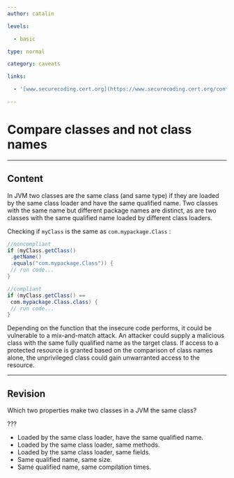```yaml
---
author: catalin

levels:

  - basic

type: normal

category: caveats

links:

  - '[www.securecoding.cert.org](https://www.securecoding.cert.org/confluence/display/java/OBJ09-J.+Compare+classes+and+not+class+names){website}'

---
```


# Compare classes and not class names

---
## Content

In JVM two classes are the same class (and same type) if they are loaded by the same class loader and have the same qualified name. Two classes with the same name but different package names are distinct, as are two classes with the same qualified name loaded by different class loaders.

Checking if `myClass` is the same as `com.mypackage.Class` : 

```java
//noncompliant
if (myClass.getClass()
 .getName()
 .equals("com.mypackage.Class")) {
 // run code...
}
```
 

```java
//compliant
if (myClass.getClass() == 
 com.mypackage.Class.class) {
 // run code...
}
```

Depending on the function that the insecure code performs, it could be vulnerable to a mix-and-match attack. An attacker could supply a malicious class with the same fully qualified name as the target class. If access to a protected resource is granted based on the comparison of class names alone, the unprivileged class could gain unwarranted access to the resource.

---
## Revision

Which two properties make two classes in a JVM the same class? 

???

* Loaded by the same class loader, have the same qualified name.
* Loaded by the same class loader, same methods.
* Loaded by the same class loader, same fields.
* Same qualified name, same size.
* Same qualified name, same compilation times.